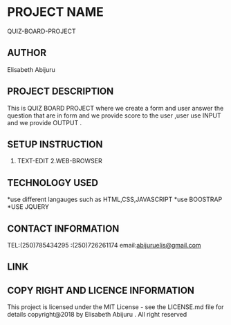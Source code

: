 # PROJECT NAME
QUIZ-BOARD-PROJECT
## AUTHOR

Elisabeth Abijuru
## PROJECT DESCRIPTION
This is QUIZ BOARD PROJECT where we create a form  and user answer the question  that are in form and we provide score to the user ,user use  INPUT and we provide OUTPUT .
## SETUP INSTRUCTION
1. TEXT-EDIT
2.WEB-BROWSER

##  TECHNOLOGY USED
*use different langauges  such as HTML,CSS,JAVASCRIPT
*use BOOSTRAP
*USE JQUERY 
## CONTACT INFORMATION 
TEL:(250)785434295
   :(250)726261174
   email:abijuruelis@gmail.com
## LINK

## COPY RIGHT AND LICENCE INFORMATION 
This project is licensed under the MIT License - see the LICENSE.md file for details copyright@2018 by Elisabeth Abijuru . All right reserved

